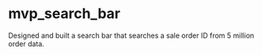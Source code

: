 # mvp_search_bar
Designed and built a search bar that searches a sale order ID from 5 million order data. 
